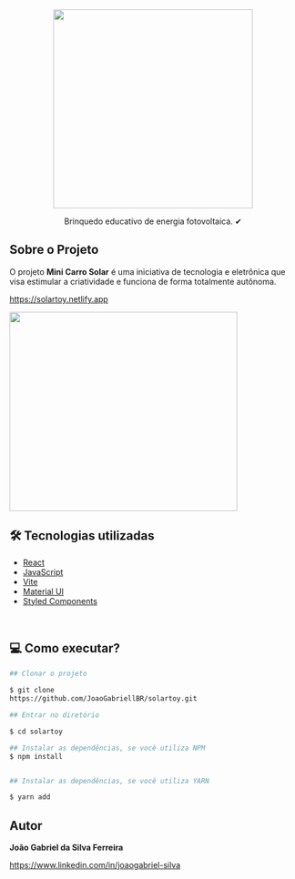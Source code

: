 <div align="center">
    <img width="350px" height="350px" src="https://user-images.githubusercontent.com/88870257/221100392-5fa4758b-fb67-436e-b2bb-5b7e7763a5a3.png">
    <p>Brinquedo educativo de energia fotovoltaica. ✔</p>
</div>

## Sobre o Projeto

O projeto **Mini Carro Solar** é uma iniciativa de tecnologia e eletrônica que visa estimular a criatividade e funciona de forma totalmente autônoma.

https://solartoy.netlify.app

<div align="start">
    <img width="400px" height="350px" src="https://user-images.githubusercontent.com/88870257/221101281-e2995b46-7fdf-412d-8348-30e5a70aada8.png">
</div>

## 🛠 Tecnologias utilizadas

- [React](https://reactjs.org/)
- [JavaScript](https://developer.mozilla.org/pt-BR/docs/Web/JavaScript)
- [Vite](https://vitejs.dev/)
- [Material UI](https://mui.com/)
- [Styled Components](https://styled-components.com/)

<br>

## 💻 Como executar?

```bash
## Clonar o projeto

$ git clone 
https://github.com/JoaoGabriellBR/solartoy.git

```

```bash
## Entrar no diretório

$ cd solartoy

```

```bash
## Instalar as dependências, se você utiliza NPM
$ npm install


## Instalar as dependências, se você utiliza YARN

$ yarn add

```


## Autor

**João Gabriel da Silva Ferreira**

https://www.linkedin.com/in/joaogabriel-silva
